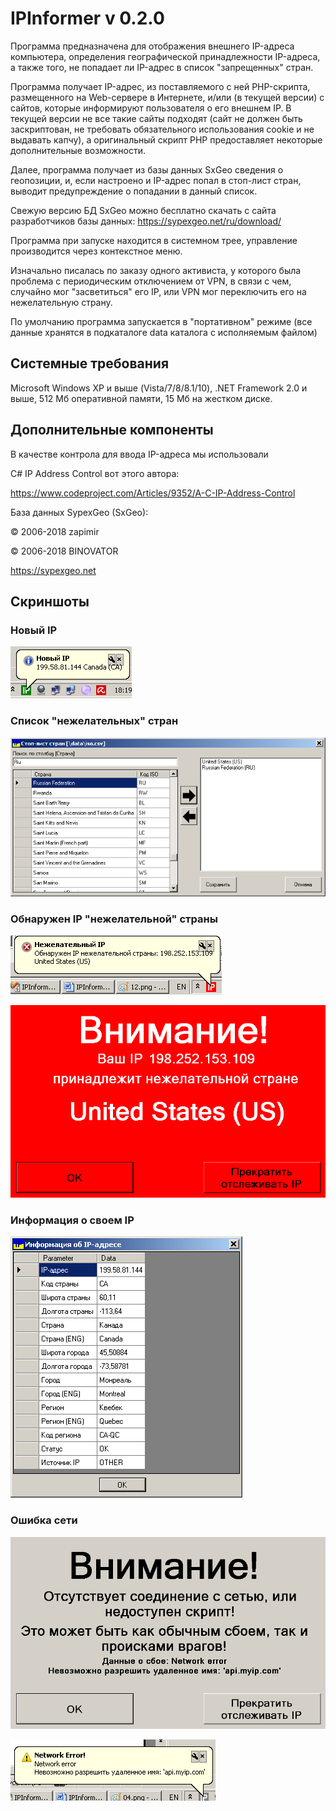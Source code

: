# IPInformer v 0.2.0

Программа предназначена для отображения внешнего IP-адреса компьютера, определения географической принадлежности IP-адреса, а также того, не попадает ли IP-адрес в список "запрещенных" стран.

Программа получает IP-адрес, из поставляемого с ней PHP-скрипта, размещенного на Web-сервере в Интернете, и/или (в текущей версии) с сайтов, которые информируют пользователя о его внешнем IP. В текущей версии не все такие сайты подходят (сайт не должен быть заскриптован, не требовать обязательного использования cookie и не выдавать капчу), а оригинальный скрипт PHP предоставляет некоторые дополнительные возможности.

Далее, программа получает из базы данных SxGeo сведения о геопозиции, и, если настроено и IP-адрес попал в стоп-лист стран, выводит предупреждение о попадании в данный список.

Свежую версию БД SxGeo можно бесплатно скачать с сайта разработчиков базы данных: <https://sypexgeo.net/ru/download/>

Программа при запуске находится в системном трее, управление производится через контекстное меню.

Изначально писалась по заказу одного активиста, у которого была проблема с периодическим отключением от VPN, в связи с чем, случайно мог "засветиться" его IP, или VPN мог переключить его на нежелательную страну.

По умолчанию программа запускается в "портативном" режиме (все данные хранятся в подкаталоге data каталога с исполняемым файлом)

## Системные требования

Microsoft Windows XP и выше (Vista/7/8/8.1/10), .NET Framework 2.0 и выше, 512 Мб оперативной памяти, 15 Мб на жестком диске.

## Дополнительные компоненты

В качестве контрола для ввода IP-адреса мы использовали

C# IP Address Control вот этого автора:

<https://www.codeproject.com/Articles/9352/A-C-IP-Address-Control>

База данных SypexGeo (SxGeo):

© 2006-2018 zapimir

© 2006-2018 BINOVATOR

<https://sypexgeo.net>

## Скриншоты

### Новый IP

![Новый IP](/help-src/IMAGES/09.png)

### Список "нежелательных" стран

![Список "нежелательных" стран](/help-src/IMAGES/12.png)

### Обнаружен IP "нежелательной" страны

![Обнаружен IP "нежелательной" страны](/help-src/IMAGES/13.png)

![Обнаружен IP "нежелательной" страны](/help-src/IMAGES/14.png)

### Информация о своем IP

![Информация о своем IP](/help-src/IMAGES/15.png)

### Ошибка сети

![Ошибка сети](/help-src/IMAGES/04.png)

![Ошибка сети](/help-src/IMAGES/05.png)